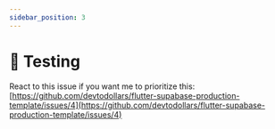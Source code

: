```yaml
---
sidebar_position: 3
---
```

# 🚧 Testing

React to this issue if you want me to prioritize this: [https://github.com/devtodollars/flutter-supabase-production-template/issues/4](https://github.com/devtodollars/flutter-supabase-production-template/issues/4)
